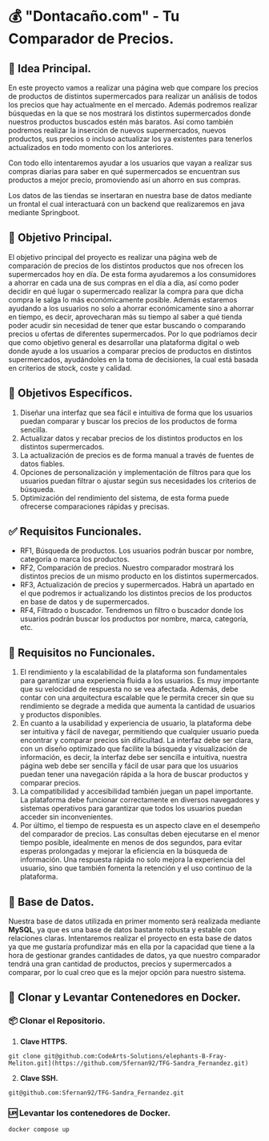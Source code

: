 # 💰 "Dontacaño.com" - Tu Comparador de Precios.

## 🧠 Idea Principal.

En este proyecto vamos a realizar una página web que compare los precios de productos de distintos supermercados para realizar un análisis de todos los precios que hay actualmente en el mercado. Además podremos realizar búsquedas en la que se nos mostrará los distintos supermercados donde nuestros productos buscados estén más baratos. Así como también podremos realizar la inserción de nuevos supermercados, nuevos productos, sus precios o incluso actualizar los ya existentes para tenerlos actualizados en todo momento con los anteriores. 

Con todo ello intentaremos ayudar a los usuarios que vayan a realizar sus compras diarias para saber en qué supermercados se encuentran sus productos a mejor precio, promoviendo así un ahorro en sus compras. 

Los datos de las tiendas se insertaran en nuestra base de datos mediante un frontal el cual interactuará con un backend que realizaremos en java mediante Springboot. 

## 🎯 Objetivo Principal.

El objetivo principal del proyecto es realizar una página web de comparación de precios de los distintos productos que nos ofrecen los supermercados hoy en día. De esta forma ayudaremos a los consumidores a ahorrar en cada una de sus compras en el día a día, así como poder decidir en qué lugar o supermercado realizar la compra para que dicha compra le salga lo más económicamente posible. Además estaremos ayudando a los usuarios no solo a ahorrar económicamente sino a ahorrar en tiempo, es decir, aprovecharan más su tiempo al saber a qué tienda poder acudir sin necesidad de tener que estar buscando o comparando precios u ofertas de diferentes supermercados. Por lo que podríamos decir que como objetivo general es desarrollar una plataforma digital o web donde ayude a los usuarios a comparar precios de productos en distintos supermercados, ayudándoles en la toma de decisiones, la cual está basada en criterios de stock, coste y calidad.

## 📍 Objetivos Específicos.

1. Diseñar una interfaz que sea fácil e intuitiva de forma que los usuarios puedan comparar y buscar los precios de los productos de forma sencilla.
2. Actualizar datos y recabar precios de los distintos productos en los distintos supermercados.
3. La actualización de precios es de forma manual a través de fuentes de datos fiables.
4. Opciones de personalización y implementación de filtros para que los usuarios puedan filtrar o ajustar según sus necesidades los criterios de búsqueda.
5. Optimización del rendimiento del sistema, de esta forma puede ofrecerse comparaciones rápidas y precisas.

## ✅ Requisitos Funcionales.

- RF1, Búsqueda de productos. Los usuarios podrán buscar por nombre, categoría o marca los productos.
- RF2, Comparación de precios. Nuestro comparador mostrará los distintos precios de un mismo producto en los distintos supermercados.
- RF3, Actualización de precios y supermercados. Habrá un apartado en el que podremos ir actualizando los distintos precios de los productos en base de datos y de supermercados.
- RF4, Filtrado o buscador. Tendremos un filtro o buscador donde los usuarios podrán buscar los productos por nombre, marca, categoría, etc.

## 📑 Requisitos no Funcionales.

1. El rendimiento y la escalabilidad de la plataforma son fundamentales para garantizar una experiencia fluida a los usuarios. Es muy importante que su velocidad de respuesta no se vea afectada. Además, debe contar con una arquitectura escalable que le permita crecer sin que su rendimiento se degrade a medida que aumenta la cantidad de usuarios y productos disponibles.
2. En cuanto a la usabilidad y experiencia de usuario, la plataforma debe ser intuitiva y fácil de navegar, permitiendo que cualquier usuario pueda encontrar y comparar precios sin dificultad. La interfaz debe ser clara, con un diseño optimizado que facilite la búsqueda y visualización de información, es decir, la interfaz debe ser sencilla e intuitiva, nuestra página web debe ser sencilla y fácil de usar para que los usuarios puedan tener una navegación rápida a la hora de buscar productos y comparar precios.
3. La compatibilidad y accesibilidad también juegan un papel importante. La plataforma debe funcionar correctamente en diversos navegadores y sistemas operativos para garantizar que todos los usuarios puedan acceder sin inconvenientes.
4. Por último, el tiempo de respuesta es un aspecto clave en el desempeño del comparador de precios. Las consultas deben ejecutarse en el menor tiempo posible, idealmente en menos de dos segundos, para evitar esperas prolongadas y mejorar la eficiencia en la búsqueda de información. Una respuesta rápida no solo mejora la experiencia del usuario, sino que también fomenta la retención y el uso continuo de la plataforma.

## 🐬 Base de Datos.

Nuestra base de datos utilizada en primer momento será realizada mediante **MySQL**, ya que es una base de datos bastante robusta y estable con relaciones claras. Intentaremos realizar el proyecto en esta base de datos ya que me gustaría profundizar más en ella por la capacidad que tiene a la hora de gestionar grandes cantidades de datos, ya que nuestro comparador tendrá una gran cantidad de productos, precios y supermercados a comparar, por lo cual creo que es la mejor opción para nuestro sistema. 

## 🐳 Clonar y Levantar Contenedores en Docker.

### 📦 Clonar el Repositorio.

1. **Clave HTTPS.**

```
git clone git@github.com:CodeArts-Solutions/elephants-B-Fray-Meliton.git](https://github.com/Sfernan92/TFG-Sandra_Fernandez.git)
```

2. **Clave SSH.**

```
git@github.com:Sfernan92/TFG-Sandra_Fernandez.git
```

### 🆙 Levantar los contenedores de Docker.

```
docker compose up
```
